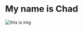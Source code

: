 # My name is Chad
![this is img](https://static.wikia.nocookie.net/joke-battles/images/d/df/Gigachad.png/revision/latest/scale-to-width-down/400?cb=20230812064835)

